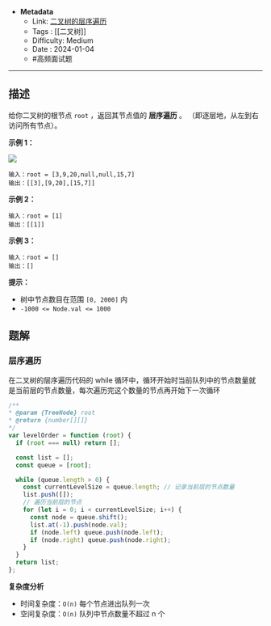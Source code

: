 - **Metadata**
	- Link: [二叉树的层序遍历](https://leetcode.cn/problems/binary-tree-level-order-traversal/description/ "https://leetcode.cn/problems/binary-tree-level-order-traversal/description/")
	- Tags : [[二叉树]]
	- Difficulty: Medium
	- Date : 2024-01-04
	- #高频面试题 
---

## 描述

给你二叉树的根节点 `root` ，返回其节点值的 **层序遍历** 。 （即逐层地，从左到右访问所有节点）。

**示例 1：**

![](https://assets.leetcode.com/uploads/2021/02/19/tree1.jpg)

```
输入：root = [3,9,20,null,null,15,7]
输出：[[3],[9,20],[15,7]]
```

**示例 2：**

```
输入：root = [1]
输出：[[1]]
```

**示例 3：**

```
输入：root = []
输出：[]
```

**提示：**

- 树中节点数目在范围 `[0, 2000]` 内
- `-1000 <= Node.val <= 1000`

## 题解

### 层序遍历

在二叉树的层序遍历代码的 while 循环中，循环开始时当前队列中的节点数量就是当前层的节点数量，每次遍历完这个数量的节点再开始下一次循环

```js
/**
* @param {TreeNode} root
* @return {number[][]}
*/
var levelOrder = function (root) {
  if (root === null) return [];

  const list = [];
  const queue = [root];

  while (queue.length > 0) {
    const currentLevelSize = queue.length; // 记录当前层的节点数量
    list.push([]);
    // 遍历当前层的节点
    for (let i = 0; i < currentLevelSize; i++) {
      const node = queue.shift();
      list.at(-1).push(node.val);
      if (node.left) queue.push(node.left);
      if (node.right) queue.push(node.right);
    }
  }
  return list;
};
```

**复杂度分析**

- 时间复杂度：`O(n)` 每个节点进出队列一次
- 空间复杂度：`O(n)` 队列中节点数量不超过 n 个
